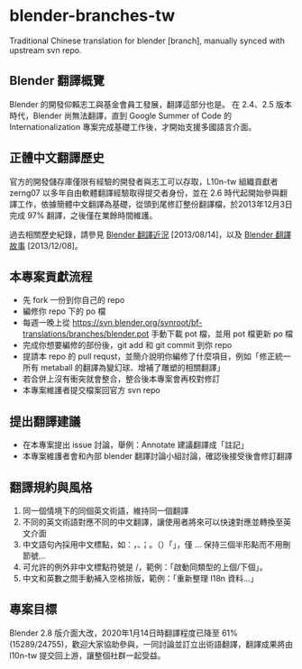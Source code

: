 # blender-branches-tw
Traditional Chinese translation for blender [branch], manually synced with upstream svn repo.

## Blender 翻譯概覽
Blender 的開發仰賴志工與基金會員工發展，翻譯這部分也是。
在 2.4、2.5 版本時代，Blender 尚無法翻譯，直到 Google Summer of Code 的 Internationalization 專案完成基礎工作後，才開始支援多國語言介面。

## 正體中文翻譯歷史
官方的開發儲存庫僅限有經驗的開發者與志工可以存取，L10n-tw 組織貢獻者 zerng07 以多年自由軟體翻譯經驗取得提交者身份，並在 2.6 時代起開始參與翻譯工作，依據簡體中文翻譯為基礎，從頭到尾修訂整份翻譯檔，於2013年12月3日完成 97% 翻譯，之後僅在業餘時間維護。

過去相關歷史紀錄，請參見 [Blender 翻譯近況](http://breezymove.blogspot.com/2012/08/bledner.html) [2013/08/14]，以及 [Blender 翻譯故事](http://breezymove.blogspot.com/2013/12/blender_8.html) [2013/12/08]。

## 本專案貢獻流程
* 先 fork 一份到你自己的 repo
* 編修你 repo 下的 po 檔
* 每週一晚上從 https://svn.blender.org/svnroot/bf-translations/branches/blender.pot 手動下載 pot 檔，並用 pot 檔更新 po 檔
* 完成你想要編修的部份後，git add 和 git commit 到你 repo
* 提請本 repo 的 pull requst，並簡介說明你編修了什麼項目，例如「修正統一所有 metaball 的翻譯為變幻球、增補了雕塑的相關翻譯」
* 若合併上沒有衝突就會整合，整合後本專案會再校對修訂
* 本專案維護者提交檔案回官方 svn repo

## 提出翻譯建議
* 在本專案提出 issue 討論，舉例：Annotate 建議翻譯成「註記」
* 本專案維護者會和內部 blender 翻譯討論小組討論，確認後接受後會修訂翻譯

## 翻譯規約與風格
1. 同一個情境下的同個英文術語，維持同一個翻譯
2. 不同的英文術語對應不同的中文翻譯，讓使用者將來可以快速對應並轉換至英文介面
3. 中文語句內採用中文標點，如：，、；。（）「」，僅 ... 保持三個半形點而不用刪節號…
4. 可允許的例外非中文標點符號是 /，範例：「啟動同類型的上個/下個」。
5. 中文和英數之間手動補入空格排版，範例：「重新整理 I18n 資料...」

## 專案目標
Blender 2.8 版介面大改，2020年1月14日時翻譯程度已降至 61% (15289/24755)，歡迎大家協助參與，一同討論並訂立出術語翻譯，翻譯成果將由 l10n-tw 提交回上游，讓整個社群一起受益。
